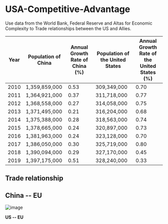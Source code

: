 # USA-Competitive-Advantage
Use data from the World Bank, Federal Reserve and Altas for Economic Complexity to Trade relationships between the US and Allies. 



| Year | Population of China | Annual Growth Rate of China (%) | Population of the United States | Annual Growth Rate of the United States (%) |
|------|---------------------|----------------------------------|----------------------------------|--------------------------------------------|
| 2010 | 1,359,859,000       | 0.53                             | 309,349,000                       | 0.70                                       |
| 2011 | 1,364,921,000       | 0.37                             | 311,718,000                       | 0.77                                       |
| 2012 | 1,368,558,000       | 0.27                             | 314,058,000                       | 0.75                                       |
| 2013 | 1,371,495,000       | 0.21                             | 316,204,000                       | 0.68                                       |
| 2014 | 1,375,388,000       | 0.28                             | 318,563,000                       | 0.74                                       |
| 2015 | 1,378,665,000       | 0.24                             | 320,897,000                       | 0.73                                       |
| 2016 | 1,381,963,000       | 0.24                             | 323,128,000                       | 0.70                                       |
| 2017 | 1,386,050,000       | 0.30                             | 325,719,000                       | 0.80                                       |
| 2018 | 1,390,094,000       | 0.29                             | 327,170,000                       | 0.45                                       |
| 2019 | 1,397,175,000       | 0.51                             | 328,240,000                       | 0.33                

**Trade relationship**
----------------------

**China -- EU**
---------------------------------

![image](https://user-images.githubusercontent.com/13305262/231326784-68aa4684-0841-43e4-a0ae-49e485eff4c9.png)

**US -- EU**
